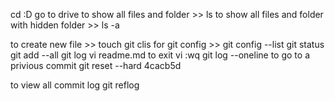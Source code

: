 cd :D 
go to drive
to show all files and folder >> ls 
to show all files and folder with hidden folder  >>  ls -a

to create new file >> touch <fileName>
git clis
for git config >> git config --list
git status
git add --all
git log
vi readme.md 
to exit vi :wq
git log --oneline
to go to a privious commit
git reset --hard 4cacb5d

to view all commit log 
git reflog


